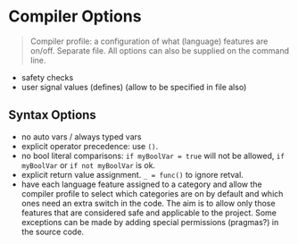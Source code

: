 # Compiler Options

> Compiler profile: a configuration of what (language) features are on/off. Separate file. All options can also be supplied on the command line.

- safety checks
- user signal values (defines) (allow to be specified in file also)

## Syntax Options

- no auto vars / always typed vars
- explicit operator precedence: use `()`.
- no bool literal comparisons: `if myBoolVar = true` will not be allowed, `if myBoolVar` or `if not myBoolVar` is ok.
- explicit return value assignment. `_ = func()` to ignore retval.
- have each language feature assigned to a category and allow the compiler profile to select which categories are on by default and which ones need an extra switch in the code. The aim is to allow only those features that are considered safe and applicable to the project. Some exceptions can be made by adding special permissions (pragmas?) in the source code.
